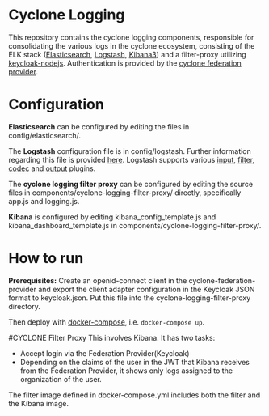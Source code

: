 # Cyclone Logging

This repository contains the cyclone logging components, responsible for consolidating the various logs in the cyclone ecosystem, consisting of the ELK stack ([Elasticsearch](https://github.com/elastic/elasticsearch), [Logstash](https://github.com/elastic/logstash), [Kibana3](https://github.com/elastic/kibana/tree/kibana3)) and a filter-proxy utilizing [keycloak-nodejs](https://github.com/keycloak/keycloak-nodejs). Authentication is provided by the [cyclone federation provider](https://github.com/cyclone-project/cyclone-federation-provider).

# Configuration
__Elasticsearch__ can be configured by editing the files in config/elasticsearch/. 

The __Logstash__ configuration file is in config/logstash. Further information regarding this file is provided [here](https://www.elastic.co/guide/en/logstash/2.0/configuration.html). Logstash supports various [input](https://www.elastic.co/guide/en/logstash/2.0/input-plugins.html), [filter](https://www.elastic.co/guide/en/logstash/2.0/filter-plugins.html), [codec](https://www.elastic.co/guide/en/logstash/2.0/codec-plugins.html) and [output](https://www.elastic.co/guide/en/logstash/2.0/output-plugins.html) plugins. 

The __cyclone logging filter proxy__ can be configured by editing the source files in components/cyclone-logging-filter-proxy/ directly, specifically app.js and logging.js. 

__Kibana__ is configured by editing kibana_config_template.js and kibana_dashboard_template.js in components/cyclone-logging-filter-proxy/.

# How to run

__Prerequisites:__ Create an openid-connect client in the cyclone-federation-provider and export the client adapter configuration in the Keycloak JSON format to keycloak.json. Put this file into the cyclone-logging-filter-proxy directory. 

Then deploy with [docker-compose](https://docs.docker.com/compose/), i.e. `docker-compose up`. 

#CYCLONE Filter Proxy 
This involves Kibana. It has two tasks:
- Accept login via the Federation Provider(Keycloak)
- Depending on the claims of the user in the JWT that Kibana receives from the Federation Provider, it shows only logs assigned to the organization of the user. 

The filter image defined in docker-compose.yml includes both the filter and the Kibana image.
